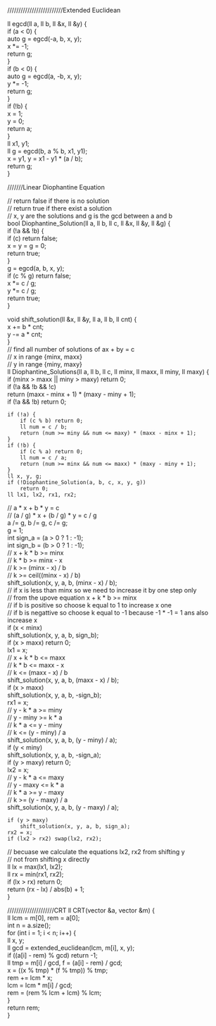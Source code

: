 
/////////////////////////Extended Euclidean

ll egcd(ll a, ll b, ll &x, ll &y) {  
    if (a < 0) {  
        auto g = egcd(-a, b, x, y);  
        x *= -1;  
        return g;  
    }  
    if (b < 0) {  
        auto g = egcd(a, -b, x, y);  
        y *= -1;  
        return g;  
    }  
    if (!b) {  
        x = 1;  
        y = 0;  
        return a;  
    }  
    ll x1, y1;  
    ll g = egcd(b, a % b, x1, y1);  
    x = y1, y = x1 - y1 * (a / b);  
    return g;  
}


///////Linear Diophantine Equation 



// return false if there is no solution  
// return true if there exist a solution  
// x, y are the solutions and g is the gcd between a and b  
bool Diophantine_Solution(ll a, ll b, ll c, ll &x, ll &y, ll &g) {  
    if (!a && !b) {  
        if (c) return false;  
        x = y = g = 0;  
        return true;  
    }  
    g = egcd(a, b, x, y);  
    if (c % g) return false;  
    x *= c / g;  
    y *= c / g;  
    return true;  
}  
  
void shift_solution(ll &x, ll &y, ll a, ll b, ll cnt) {  
    x += b * cnt;  
    y -= a * cnt;  
}  
// find all number of solutions of ax + by = c  
// x in range {minx, maxx}  
// y in range {miny, maxy}  
ll Diophantine_Solutions(ll a, ll b, ll c, ll minx, ll maxx, ll miny, ll maxy) {  
    if (minx > maxx || miny > maxy) return 0;  
    if (!a && !b && !c)  
        return (maxx - minx + 1) * (maxy - miny + 1);  
    if (!a && !b) return 0;  
  
    if (!a) {  
        if (c % b) return 0;  
        ll num = c / b;  
        return (num >= miny && num <= maxy) * (maxx - minx + 1);  
    }  
    if (!b) {  
        if (c % a) return 0;  
        ll num = c / a;  
        return (num >= minx && num <= maxx) * (maxy - miny + 1);  
    }  
    ll x, y, g;  
    if (!Diophantine_Solution(a, b, c, x, y, g))  
        return 0;  
    ll lx1, lx2, rx1, rx2;  
// a * x + b * y = c  
// (a / g) * x + (b / g) * y = c / g  
    a /= g, b /= g, c /= g;  
    g = 1;  
    int sign_a = (a > 0 ? 1 : -1);  
    int sign_b = (b > 0 ? 1 : -1);  
// x + k * b >= minx  
// k * b >= minx - x  
// k >= (minx - x) / b  
// k >= ceil((minx - x) / b)  
    shift_solution(x, y, a, b, (minx - x) / b);  
// if x is less than minx so we need to increase it by one step only  
// from the upove equation x + k * b >= minx  
// if b is positive so choose k equal to 1 to increase x one  
// if b is negattive so choose k equal to -1 because -1 * -1 = 1 ans also increase x  
    if (x < minx)  
        shift_solution(x, y, a, b, sign_b);  
    if (x > maxx) return 0;  
    lx1 = x;  
// x + k * b <= maxx  
// k * b <= maxx - x  
// k <= (maxx - x) / b  
    shift_solution(x, y, a, b, (maxx - x) / b);  
    if (x > maxx)  
        shift_solution(x, y, a, b, -sign_b);  
    rx1 = x;  
// y - k * a >= miny  
// y - miny >= k * a  
// k * a <= y - miny  
// k <= (y - miny) / a  
    shift_solution(x, y, a, b, (y - miny) / a);  
    if (y < miny)  
        shift_solution(x, y, a, b, -sign_a);  
    if (y > maxy) return 0;  
    lx2 = x;  
// y - k * a <= maxy  
// y - maxy <= k * a  
// k * a >= y - maxy  
// k >= (y - maxy) / a  
    shift_solution(x, y, a, b, (y - maxy) / a);  
      
    if (y > maxy)  
        shift_solution(x, y, a, b, sign_a);  
    rx2 = x;  
    if (lx2 > rx2) swap(lx2, rx2);  
// becuase we calculate the equations lx2, rx2 from shifting y  
// not from shifting x directly  
    ll lx = max(lx1, lx2);  
    ll rx = min(rx1, rx2);  
    if (lx > rx) return 0;  
    return (rx - lx) / abs(b) + 1;  
}

/////////////////////CRT
ll CRT(vector<ll> &a, vector<ll> &m) {  
    ll lcm = m[0], rem = a[0];  
    int n = a.size();  
    for (int i = 1; i < n; i++) {  
        ll x, y;  
        ll gcd = extended_euclidean(lcm, m[i], x, y);  
        if ((a[i] - rem) % gcd) return -1;  
        ll tmp = m[i] / gcd, f = (a[i] - rem) / gcd;  
        x = ((x % tmp) * (f % tmp)) % tmp;  
        rem += lcm * x;  
        lcm = lcm * m[i] / gcd;  
        rem = (rem % lcm + lcm) % lcm;  
    }  
    return rem;  
}